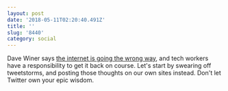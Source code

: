 ```yaml
---
layout: post
date: '2018-05-11T02:20:40.491Z'
title: ''
slug: '8440'
category: social
---
```

Dave Winer says [the internet is going the wrong way](http://scripting.com/2018/05/10/133513.html), and tech workers have a responsibility to get it back on course. Let&#39;s start by swearing off tweetstorms, and posting those thoughts on our own sites instead. Don&#39;t let Twitter own your epic wisdom.
